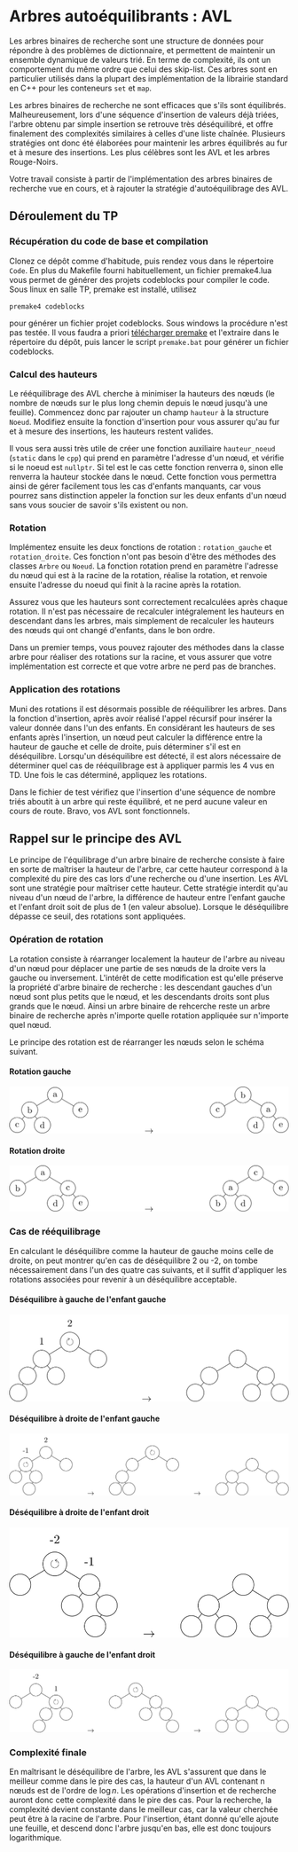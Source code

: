 # Arbres autoéquilibrants : AVL

Les arbres binaires de recherche sont une structure de données pour répondre à
des problèmes de dictionnaire, et permettent de maintenir un ensemble dynamique
de valeurs trié. En terme de complexité, ils ont un comportement du même ordre
que celui des skip-list. Ces arbres sont en particulier utilisés dans la plupart
des implémentation de la librairie standard en C++ pour les conteneurs `set` et
`map`.

Les arbres binaires de recherche ne sont efficaces que s'ils sont équilibrés.
Malheureusement, lors d'une séquence d'insertion de valeurs déjà triées, l'arbre
obtenu par simple insertion se retrouve très déséquilibré, et offre finalement
des complexités similaires à celles d'une liste chaînée. Plusieurs stratégies
ont donc été élaborées pour maintenir les arbres équilibrés au fur et à mesure
des insertions. Les plus célèbres sont les AVL et les arbres Rouge-Noirs.

Votre travail consiste à partir de l'implémentation des arbres binaires de
recherche vue en cours, et à rajouter la stratégie d'autoéquilibrage des AVL.

## Déroulement du TP

### Récupération du code de base et compilation

Clonez ce dépôt comme d'habitude, puis rendez vous dans le répertoire `Code`. En
plus du Makefile fourni habituellement, un fichier premake4.lua vous permet de
générer des projets codeblocks pour compiler le code. Sous linux en salle TP,
premake est installé, utilisez

```
premake4 codeblocks
```

pour générer un fichier projet codeblocks. Sous windows la procédure n'est pas
testée. Il vous faudra a priori [télécharger
premake](https://premake.github.io/download.html) et l'extraire dans le
répertoire du dépôt, puis lancer le script `premake.bat` pour générer un fichier
codeblocks.

### Calcul des hauteurs

Le rééquilibrage des AVL cherche à minimiser la hauteurs des nœuds (le nombre de
nœuds sur le plus long chemin depuis le nœud jusqu'à une feuille). Commencez
donc par rajouter un champ `hauteur` à la structure `Noeud`. Modifiez ensuite
la fonction d'insertion pour vous assurer qu'au fur et à mesure des insertions,
les hauteurs restent valides.

Il vous sera aussi très utile de créer une fonction auxiliaire `hauteur_noeud`
(`static` dans le `cpp`) qui prend en paramètre l'adresse d'un nœud, et vérifie
si le noeud est `nullptr`. Si tel est le cas cette fonction renverra `0`, sinon
elle renverra la hauteur stockée dans le nœud. Cette fonction vous permettra
ainsi de gérer facilement tous les cas d'enfants manquants, car vous pourrez
sans distinction appeler la fonction sur les deux enfants d'un nœud sans vous
soucier de savoir s'ils existent ou non.

### Rotation

Implémentez ensuite les deux fonctions de rotation : `rotation_gauche` et
`rotation_droite`. Ces fonction n'ont pas besoin d'être des méthodes des classes
`Arbre` ou `Noeud`. La fonction rotation prend en paramètre l'adresse du nœud
qui est à la racine de la rotation, réalise la rotation, et renvoie ensuite
l'adresse du noeud qui finit à la racine après la rotation.

Assurez vous que les hauteurs sont correctement recalculées après chaque
rotation. Il n'est pas nécessaire de recalculer intégralement les hauteurs en
descendant dans les arbres, mais simplement de recalculer les hauteurs des nœuds
qui ont changé d'enfants, dans le bon ordre.

Dans un premier temps, vous pouvez rajouter des méthodes dans la classe arbre
pour réaliser des rotations sur la racine, et vous assurer que votre
implémentation est correcte et que votre arbre ne perd pas de branches.

### Application des rotations

Muni des rotations il est désormais possible de rééquilibrer les arbres. Dans la
fonction d'insertion, après avoir réalisé l'appel récursif pour insérer la
valeur donnée dans l'un des enfants. En considérant les hauteurs de ses enfants
après l'insertion, un nœud peut calculer la différence entre la hauteur de
gauche et celle de droite, puis déterminer s'il est en déséquilibre. Lorsqu'un
déséquilibre est détecté, il est alors nécessaire de déterminer quel cas de
rééquilibrage est à appliquer parmis les 4 vus en TD. Une fois le cas déterminé,
appliquez les rotations.

Dans le fichier de test vérifiez que l'insertion d'une séquence de nombre triés
aboutit à un arbre qui reste équilibré, et ne perd aucune valeur en cours de
route. Bravo, vos AVL sont fonctionnels.

## Rappel sur le principe des AVL

Le principe de l'équilibrage d'un arbre binaire de recherche consiste à faire en
sorte de maîtriser la hauteur de l'arbre, car cette hauteur correspond à la
complexité du pire des cas lors d'une recherche ou d'une insertion. Les AVL sont
une stratégie pour maîtriser cette hauteur. Cette stratégie interdit qu'au
niveau d'un nœud de l'arbre, la différence de hauteur entre l'enfant gauche et
l'enfant droit soit de plus de 1 (en valeur absolue). Lorsque le déséquilibre
dépasse ce seuil, des rotations sont appliquées.

### Opération de rotation

La rotation consiste à réarranger localement la hauteur de l'arbre au niveau
d'un nœud pour déplacer une partie de ses nœuds de la droite vers la gauche ou
inversement. L'intérêt de cette modification est qu'elle préserve la propriété
d'arbre binaire de recherche : les descendant gauches d'un nœud sont plus petits
que le nœud, et les descendants droits sont plus grands que le nœud. Ainsi un
arbre binaire de rehcerche reste un arbre binaire de recherche après n'importe
quelle rotation appliquée sur n'importe quel nœud.

Le principe des rotation est de réarranger les nœuds selon le schéma suivant.

#### Rotation gauche

![rotation gauche](Sujet/rotation_gauche.png)

#### Rotation droite

![rotation droite](Sujet/rotation_droite.png)

### Cas de rééquilibrage

En calculant le déséquilibre comme la hauteur de gauche moins celle de droite,
on peut montrer qu'en cas de déséquilibre 2 ou -2, on tombe nécessairement dans
l'un des quatre cas suivants, et il suffit d'appliquer les rotations associées
pour revenir à un déséquilibre acceptable.

#### Déséquilibre à gauche de l'enfant gauche

![gauche-gauche](Sujet/gauche_gauche.png)

#### Déséquilibre à droite de l'enfant gauche

![gauche-droite](Sujet/gauche_droite.png)

#### Déséquilibre à droite de l'enfant droit

![droite-droite](Sujet/droite_droite.png)

#### Déséquilibre à gauche de l'enfant droit

![droite-gauche](Sujet/droite_gauche.png)

### Complexité finale

En maîtrisant le déséquilibre de l'arbre, les AVL s'assurent que dans le
meilleur comme dans le pire des cas, la hauteur d'un AVL contenant n nœuds
est de l'ordre de $`\log{n}`$. Les opérations d'insertion et de recherche auront
donc cette complexité dans le pire des cas. Pour la recherche, la complexité
devient constante dans le meilleur cas, car la valeur cherchée peut être à la
racine de l'arbre. Pour l'insertion, étant donné qu'elle ajoute une feuille, et
descend donc l'arbre jusqu'en bas, elle est donc toujours logarithmique.
